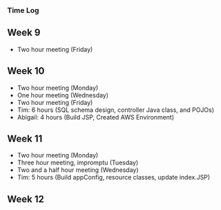 ### Time Log

## Week 9
- Two hour meeting (Friday)

## Week 10
- Two hour meeting (Monday)
- One hour meeting (Wednesday)
- Two hour meeting (Friday)
- Tim: 6 hours (SQL schema design, controller Java class, and POJOs)
- Abigail: 4 hours (Build JSP, Created AWS Environment)

## Week 11
- Two hour meeting (Monday)
- Three hour meeting, impromptu (Tuesday)
- Two and a half hour meeting (Wednesday)
- Tim: 5 hours (Build appConfig, resource classes, update index.JSP)

## Week 12


